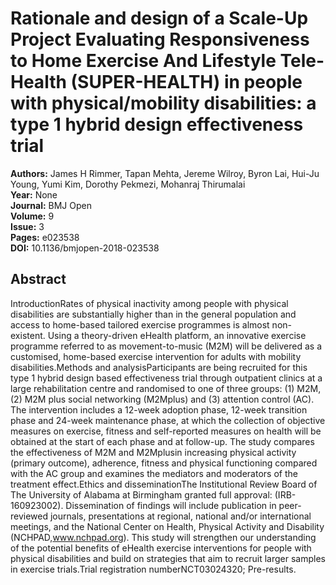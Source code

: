 # Rationale and design of a Scale-Up Project Evaluating Responsiveness to Home Exercise And Lifestyle Tele-Health (SUPER-HEALTH) in people with physical/mobility disabilities: a type 1 hybrid design effectiveness trial

**Authors:** James H Rimmer, Tapan Mehta, Jereme Wilroy, Byron Lai, Hui-Ju Young, Yumi Kim, Dorothy Pekmezi, Mohanraj Thirumalai  
**Year:** None  
**Journal:** BMJ Open  
**Volume:** 9  
**Issue:** 3  
**Pages:** e023538  
**DOI:** 10.1136/bmjopen-2018-023538  

## Abstract
IntroductionRates of physical inactivity among people with physical disabilities are substantially higher than in the general population and access to home-based tailored exercise programmes is almost non-existent. Using a theory-driven eHealth platform, an innovative exercise programme referred to as movement-to-music (M2M) will be delivered as a customised, home-based exercise intervention for adults with mobility disabilities.Methods and analysisParticipants are being recruited for this type 1 hybrid design based effectiveness trial through outpatient clinics at a large rehabilitation centre and randomised to one of three groups: (1) M2M, (2) M2M plus social networking (M2Mplus) and (3) attention control (AC). The intervention includes a 12-week adoption phase, 12-week transition phase and 24-week maintenance phase, at which the collection of objective measures on exercise, fitness and self-reported measures on health will be obtained at the start of each phase and at follow-up. The study compares the effectiveness of M2M and M2Mplusin increasing physical activity (primary outcome), adherence, fitness and physical functioning compared with the AC group and examines the mediators and moderators of the treatment effect.Ethics and disseminationThe Institutional Review Board of The University of Alabama at Birmingham granted full approval: (IRB-160923002). Dissemination of findings will include publication in peer-reviewed journals, presentations at regional, national and/or international meetings, and the National Center on Health, Physical Activity and Disability (NCHPAD,www.nchpad.org). This study will strengthen our understanding of the potential benefits of eHealth exercise interventions for people with physical disabilities and build on strategies that aim to recruit larger samples in exercise trials.Trial registration numberNCT03024320; Pre-results.

